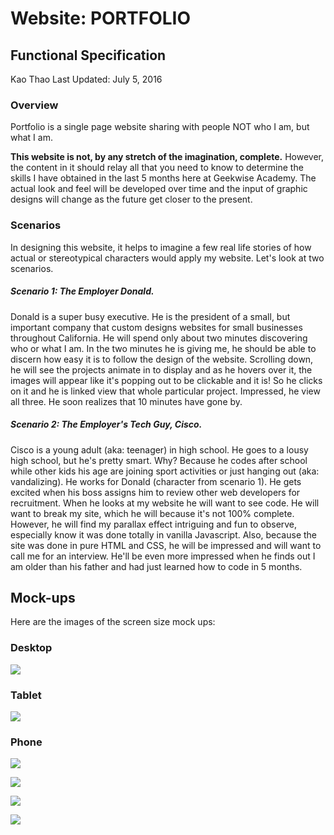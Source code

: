 # Website:  PORTFOLIO

## Functional Specification

Kao Thao
Last Updated: July 5, 2016

### Overview

Portfolio is a single page website sharing with people NOT who I am, but what I am.

**This website is not, by any stretch of the imagination, complete.**  However, the content in it should relay all that you need to know to determine the skills I have obtained in the last 5 months here at Geekwise Academy.  The actual look and feel will be developed over time and the input of graphic designs will change as the future get closer to the present.

### Scenarios

In designing this website, it helps to imagine a few real life stories of how actual or stereotypical characters would apply my website.  Let's look at two scenarios.

##### Scenario 1:  The Employer Donald.

Donald is a super busy executive.  He is the president of a small, but important company that custom designs websites for small businesses throughout California.  He will spend only about two minutes discovering who or what I am.  In the two minutes he is giving me, he should be able to discern how easy it is to follow the design of the website.  Scrolling down, he will see the projects animate in to display and as he hovers over it, the images will appear like it's popping out to be clickable and it is!  So he clicks on it and he is linked view that whole particular project.  Impressed, he view all three.  He soon realizes that 10 minutes have gone by.

##### Scenario 2:  The Employer's Tech Guy, Cisco.

Cisco is a young adult (aka: teenager) in high school.  He goes to a lousy high school, but he's pretty smart.  Why?  Because he codes after school while other kids his age are joining sport activities or just hanging out (aka: vandalizing).  He works for Donald (character from scenario 1).  He gets excited when his boss assigns him to review other web developers for recruitment.  When he looks at my website he will want to see code.  He will want to break my site, which he will because it's not 100% complete.  However, he will find my parallax effect intriguing and fun to observe, especially know it was done totally in vanilla Javascript.  Also, because the site was done in pure HTML and CSS, he will be impressed and will want to call me for an interview.  He'll be even more impressed when he finds out I am older than his father and had just learned how to code in 5 months. 

## Mock-ups

Here are the images of the screen size mock ups:
### Desktop

![](http://i.imgur.com/pIDqmEk.png)

### Tablet

![](http://i.imgur.com/RTUf5RO.png)


### Phone

![](http://i.imgur.com/NBprAme.png)

![](http://i.imgur.com/GU4X7nP.png?2)

![](http://i.imgur.com/RTCIYqT.png?3)

![](http://i.imgur.com/XbTH0q1.png?2)



